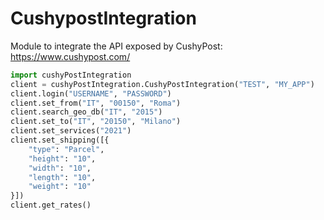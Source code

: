 # CushypostIntegration

Module to integrate the API exposed by CushyPost: https://www.cushypost.com/

``` python
import cushyPostIntegration
client = cushyPostIntegration.CushyPostIntegration("TEST", "MY_APP")
client.login("USERNAME", "PASSWORD")
client.set_from("IT", "00150", "Roma")
client.search_geo_db("IT", "2015")
client.set_to("IT", "20150", "Milano")
client.set_services("2021")
client.set_shipping([{
	"type": "Parcel",
	"height": "10",
	"width": "10",
	"length": "10",
	"weight": "10"
}])
client.get_rates()
```